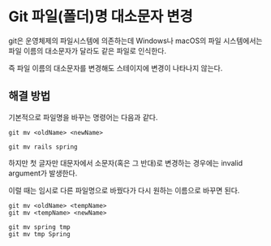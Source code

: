 # Git 파일(폴더)명 대소문자 변경

git은 운영체제의 파일시스템에 의존하는데 Windows나 macOS의 파일 시스템에서는 파일 이름의 대소문자가 달라도 같은 파일로 인식한다.

즉 파일 이름의 대소문자를 변경해도 스테이지에 변경이 나타나지 않는다.

## 해결 방법

기본적으로 파일명을 바꾸는 명령어는 다음과 같다.

```
git mv <oldName> <newName>

git mv rails spring
```

하지만 첫 글자만 대문자에서 소문자(혹은 그 반대)로 변경하는 경우에는 invalid argument가 발생한다.

이럴 때는 임시로 다른 파일명으로 바꿨다가 다시 원하는 이름으로 바꾸면 된다.

```
git mv <oldName> <tempName>
git mv <tempName> <newName>

git mv spring tmp
git mv tmp Spring
```



